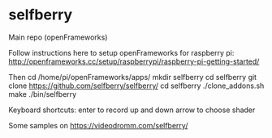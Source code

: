# selfberry
Main repo (openFrameworks)

Follow instructions here to setup openFrameworks for raspberry pi: http://openframeworks.cc/setup/raspberrypi/raspberry-pi-getting-started/

Then 
cd /home/pi/openFrameworks/apps/
mkdir selfberry
cd selfberry
git clone https://github.com/selfberry/selfberry/
cd selfberry
./clone_addons.sh
make
./bin/selfberry

Keyboard shortcuts:
enter to record
up and down arrow to choose shader

Some samples on 
https://videodromm.com/selfberry/